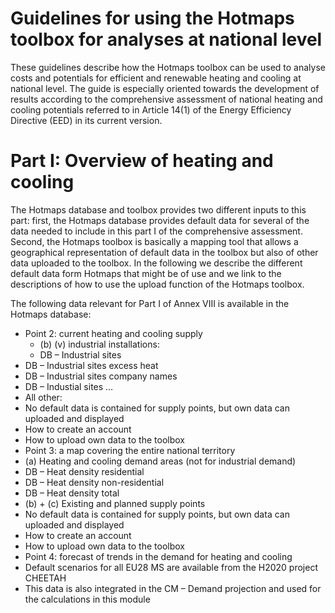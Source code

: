 # Guidelines for using the Hotmaps toolbox for analyses at national level

These guidelines describe how the Hotmaps toolbox can be used to analyse costs and potentials for efficient and renewable heating and cooling at national level. The guide is especially oriented towards the development of results according to the comprehensive assessment of national heating and cooling potentials referred to in Article 14(1) of the Energy Efficiency Directive (EED) in its current version.

# Part I: Overview of heating and cooling

The Hotmaps database and toolbox provides two different inputs to this part: first, the Hotmaps database provides default data for several of the data needed to include in this part I of the comprehensive assessment. Second, the Hotmaps toolbox is basically a mapping tool that allows a geographical representation of default data in the toolbox but also of other data uploaded to the toolbox. In the following we describe the different default data form Hotmaps that might be of use and we link to the descriptions of how to use the upload function of the Hotmaps toolbox.

The following data relevant for Part I of Annex VIII is available in the Hotmaps database:

* Point 2: current heating and cooling supply
  * (b) (v) industrial installations:
  * DB – Industrial sites
 * DB – Industrial sites excess heat
 * DB – Industrial sites company names 
 * DB – Industial sites …
* All other:
* No default data is contained for supply points, but own data can uploaded and displayed
* How to create an account
* How to upload own data to the toolbox
* Point 3: a map covering the entire national territory
* (a) Heating and cooling demand areas (not for industrial demand)
* DB – Heat density residential
* DB – Heat density non-residential
* DB – Heat density total
* (b) + (c) Existing and planned supply points
* No default data is contained for supply points, but own data can uploaded and displayed
* How to create an account
* How to upload own data to the toolbox
* Point 4: forecast of trends in the demand for heating and cooling
* Default scenarios for all EU28 MS are available from the H2020 project CHEETAH
* This data is also integrated in the CM – Demand projection and used for the calculations in this module
